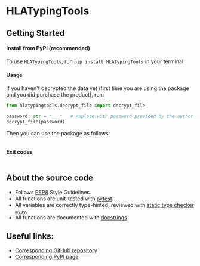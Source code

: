 # HLATypingTools

## Getting Started
#### Install from PyPI (recommended)
To use `HLATypingTools`, run `pip install HLATypingTools` in your terminal.

#### Usage
If you haven't decrypted the data yet (first time you are using the package and you did purchase the product),
run:
```py
from hlatypingtools.decrypt_file import decrypt_file

password: str = "___"   # Replace with password provided by the author 
decrypt_file(password)
```

Then you can use the package as follows:
```py

```

#### Exit codes
```py

```

## About the source code
- Follows [PEP8](https://peps.python.org/pep-0008/) Style Guidelines.
- All functions are unit-tested with [pytest](https://docs.pytest.org/en/stable/).
- All variables are correctly type-hinted, reviewed with [static type checker](https://mypy.readthedocs.io/en/stable/)
`mypy`.
- All functions are documented with [docstrings](https://www.python.org/dev/peps/pep-0257/).


## Useful links:
- [Corresponding GitHub repository](https://github.com/JasonMendoza2008/HLATypingTools)
- [Corresponding PyPI page](https://pypi.org/project/HLATypingTools)
